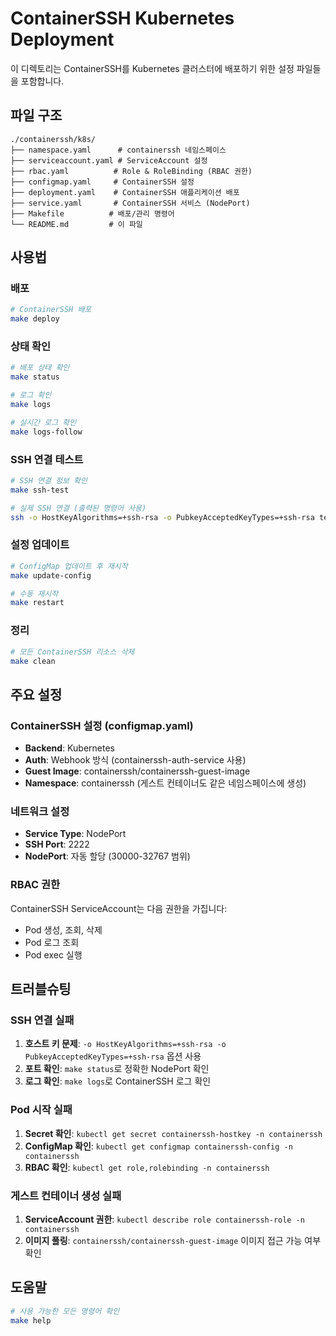 # ContainerSSH Kubernetes Deployment

이 디렉토리는 ContainerSSH를 Kubernetes 클러스터에 배포하기 위한 설정 파일들을 포함합니다.

## 파일 구조

```
./containerssh/k8s/
├── namespace.yaml      # containerssh 네임스페이스
├── serviceaccount.yaml # ServiceAccount 설정
├── rbac.yaml          # Role & RoleBinding (RBAC 권한)
├── configmap.yaml     # ContainerSSH 설정
├── deployment.yaml    # ContainerSSH 애플리케이션 배포
├── service.yaml       # ContainerSSH 서비스 (NodePort)
├── Makefile          # 배포/관리 명령어
└── README.md         # 이 파일
```

## 사용법

### 배포

```bash
# ContainerSSH 배포
make deploy
```

### 상태 확인

```bash
# 배포 상태 확인
make status

# 로그 확인
make logs

# 실시간 로그 확인
make logs-follow
```

### SSH 연결 테스트

```bash
# SSH 연결 정보 확인
make ssh-test

# 실제 SSH 연결 (출력된 명령어 사용)
ssh -o HostKeyAlgorithms=+ssh-rsa -o PubkeyAcceptedKeyTypes=+ssh-rsa testuser@localhost -p [NodePort]
```

### 설정 업데이트

```bash
# ConfigMap 업데이트 후 재시작
make update-config

# 수동 재시작
make restart
```

### 정리

```bash
# 모든 ContainerSSH 리소스 삭제
make clean
```

## 주요 설정

### ContainerSSH 설정 (configmap.yaml)

- **Backend**: Kubernetes
- **Auth**: Webhook 방식 (containerssh-auth-service 사용)
- **Guest Image**: containerssh/containerssh-guest-image
- **Namespace**: containerssh (게스트 컨테이너도 같은 네임스페이스에 생성)

### 네트워크 설정

- **Service Type**: NodePort
- **SSH Port**: 2222
- **NodePort**: 자동 할당 (30000-32767 범위)

### RBAC 권한

ContainerSSH ServiceAccount는 다음 권한을 가집니다:
- Pod 생성, 조회, 삭제
- Pod 로그 조회
- Pod exec 실행

## 트러블슈팅

### SSH 연결 실패

1. **호스트 키 문제**: `-o HostKeyAlgorithms=+ssh-rsa -o PubkeyAcceptedKeyTypes=+ssh-rsa` 옵션 사용
2. **포트 확인**: `make status`로 정확한 NodePort 확인
3. **로그 확인**: `make logs`로 ContainerSSH 로그 확인

### Pod 시작 실패

1. **Secret 확인**: `kubectl get secret containerssh-hostkey -n containerssh`
2. **ConfigMap 확인**: `kubectl get configmap containerssh-config -n containerssh`
3. **RBAC 확인**: `kubectl get role,rolebinding -n containerssh`

### 게스트 컨테이너 생성 실패

1. **ServiceAccount 권한**: `kubectl describe role containerssh-role -n containerssh`
2. **이미지 풀링**: `containerssh/containerssh-guest-image` 이미지 접근 가능 여부 확인

## 도움말

```bash
# 사용 가능한 모든 명령어 확인
make help
```
